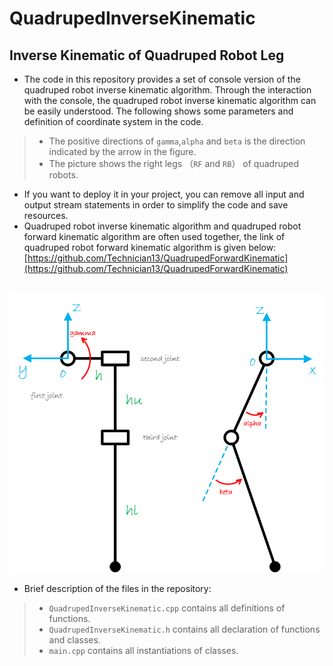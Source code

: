 # QuadrupedInverseKinematic
## Inverse Kinematic of Quadruped Robot Leg
* The code in this repository provides a set of console version of the quadruped robot inverse kinematic algorithm. Through the interaction with the console, the quadruped robot inverse kinematic algorithm can be easily understood. The following shows some parameters and definition of coordinate system in the code.
>* The positive directions of  `gamma`,`alpha` and `beta` is the direction indicated by the arrow in the figure.
>* The picture shows the right legs （`RF` and `RB`） of quadruped robots. 
* If you want to deploy it in your project, you can remove all input and output stream statements in order to simplify the code and save resources.
* Quadruped robot inverse kinematic algorithm and quadruped robot forward kinematic algorithm are often used together, the link of quadruped robot forward kinematic algorithm is given below:
    <br>[https://github.com/Technician13/QuadrupedForwardKinematic](https://github.com/Technician13/QuadrupedForwardKinematic)
    
<br>![images](https://github.com/Technician13/QuadrupedInverseKinematic/raw/master/images/QuadrupedParameters.png?raw=true)

* Brief description of the files in the repository:
>* `QuadrupedInverseKinematic.cpp` contains all definitions of functions.
>* `QuadrupedInverseKinematic.h` contains all declaration of functions and classes.
>* `main.cpp` contains all instantiations of classes.


